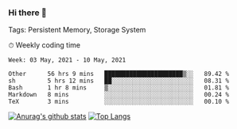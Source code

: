 ### Hi there 👋

Tags: Persistent Memory, Storage System

<!--

[![Anurag's github stats](https://github-readme-stats.vercel.app/api?username=wwyf)](https://github.com/anuraghazra/github-readme-stats)

[![Anurag's github stats](https://github-readme-stats.vercel.app/api?username=wwyf&count_private=true)](https://github.com/anuraghazra/github-readme-stats)


[![Top Langs](https://github-readme-stats.vercel.app/api/top-langs/?username=wwyf&count_private=true&&hide=jupyter%20notebook,html)](https://github.com/anuraghazra/github-readme-stats)



-->


⏱ Weekly coding time

<!--START_SECTION:waka-->
```text
Week: 03 May, 2021 - 10 May, 2021

Other      56 hrs 9 mins   ██████████████████████▒░░   89.42 % 
sh         5 hrs 12 mins   ██░░░░░░░░░░░░░░░░░░░░░░░   08.31 % 
Bash       1 hr 8 mins     ▒░░░░░░░░░░░░░░░░░░░░░░░░   01.81 % 
Markdown   8 mins          ░░░░░░░░░░░░░░░░░░░░░░░░░   00.24 % 
TeX        3 mins          ░░░░░░░░░░░░░░░░░░░░░░░░░   00.10 % 
```
<!--END_SECTION:waka-->



[![Anurag's github stats](https://github-readme-stats.vercel.app/api?username=wwyf&count_private=true&show_icons=true&hide_border=true)](https://github.com/anuraghazra/github-readme-stats) [![Top Langs](https://github-readme-stats.vercel.app/api/top-langs/?username=wwyf&count_private=true&hide=jupyter%20notebook,html,OpenEdge%20ABL&langs_count=10&layout=compact&hide_border=true)](https://github.com/anuraghazra/github-readme-stats)

<!--

[![willianrod's wakatime stats](https://github-readme-stats.vercel.app/api/wakatime?username=wwyf)](https://github.com/anuraghazra/github-readme-stats)


-->
